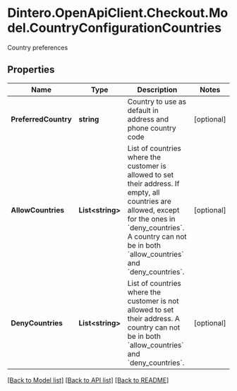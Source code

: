 # Dintero.OpenApiClient.Checkout.Model.CountryConfigurationCountries
Country preferences 

## Properties

Name | Type | Description | Notes
------------ | ------------- | ------------- | -------------
**PreferredCountry** | **string** | Country to use as default in address and phone country code  | [optional] 
**AllowCountries** | **List&lt;string&gt;** | List of countries where the customer is allowed to set their address. If empty, all countries are allowed, except for the ones in &#x60;deny_countries&#x60;.  A country can not be in both &#x60;allow_countries&#x60; and &#x60;deny_countries&#x60;.  | [optional] 
**DenyCountries** | **List&lt;string&gt;** | List of countries where the customer is not allowed to set their address.  A country can not be in both &#x60;allow_countries&#x60; and &#x60;deny_countries&#x60;.  | [optional] 

[[Back to Model list]](../README.md#documentation-for-models) [[Back to API list]](../README.md#documentation-for-api-endpoints) [[Back to README]](../README.md)

